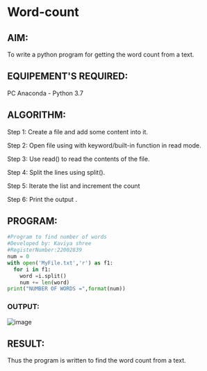 # Word-count
## AIM:
To write a python program for getting the word count from a text.
## EQUIPEMENT'S REQUIRED: 
PC
Anaconda - Python 3.7
## ALGORITHM: 
Step 1:
Create a file and add some content into it.

Step 2:
Open file using with keyword/built-in function in read mode.

Step 3:
Use read() to read the contents of the file.

Step 4:
Split the lines using split().

Step 5:
Iterate the list and increment the count

Step 6:
Print the output .
## PROGRAM:
```python
#Program to find number of words
#Developed by: Kaviya shree
#RegisterNumber:22002839
num = 0
with open('MyFile.txt','r') as f1:
  for i in f1:
    word =i.split()
    num += len(word)
print("NUMBER OF WORDS =",format(num))
```
### OUTPUT:
![image](https://user-images.githubusercontent.com/120553351/214907230-5cfda15c-309d-4461-91fb-ed0f87a83086.png)



## RESULT:
Thus the program is written to find the word count from a text.
